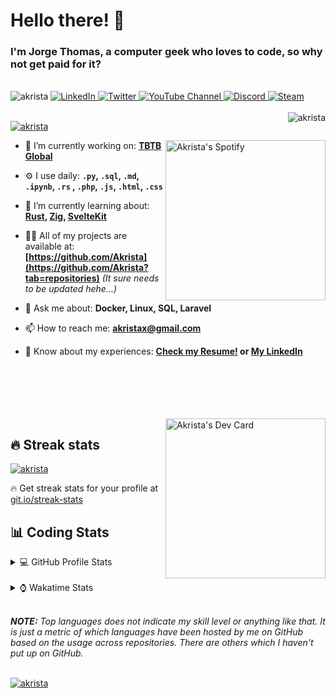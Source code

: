 # Hello there! 👋

### I'm Jorge Thomas, a computer geek who loves to code, so why not get paid for it?

</br>

<div align="left">
<img src="https://komarev.com/ghpvc/?username=akrista&label=Profile%20views&color=0e75b6&style=flat" alt="akrista" />
  <a href="https://www.linkedin.com/in/akrista/">
    <img
      src="https://img.shields.io/static/v1?logo=linkedin&style=flat&color=0072b1&label=LinkedIn&message=%E2%9B%B3"
      alt="LinkedIn"
    />
  </a>
  <a href="https://twitter.com/akristax">
    <img
      src="https://img.shields.io/badge/follow-%40akristax-1DA1F2?logo=twitter&style=flat&label=Twitter&color=0072b1&logoColor=ffffff"
      alt="Twitter"
    />
  </a>
    <a href="https://www.youtube.com/channel/UCXJa_ZGSEtalwFNbsupmjtg">
<img alt="YouTube Channel" src="https://img.shields.io/youtube/channel/subscribers/:UCXJa_ZGSEtalwFNbsupmjtg?style=flat&color=0072b1&logoColor=ffffff&logo=youtube&label=Youtube">
  </a>
      <a href="https://discordapp.com/users/Akrista#1410">
<img alt="Discord" src="https://img.shields.io/discord/354241190947717120?style=flat&color=0072b1&logoColor=ffffff&logo=discord&label=Discord">
  </a>
    <a href="https://steamcommunity.com/id/akrista/">
    <img
      src="https://img.shields.io/static/v1?logo=steam&style=flat&color=0072b1&label=Steam&message=%CE%BB"
      alt="Steam"
    />
  </a>
  </br>
  </br>
  <a href="https://discordapp.com/users/Akrista#1410">
  <img align="right" src="https://lanyard.cnrad.dev/api/130525871277735937" alt="akrista" />
  </a>

  <p align="left">
  <a href="https://github.com/ryo-ma/github-profile-trophy">
  <img src="https://github-profile-trophy.vercel.app/?username=akrista&theme=gruvbox&no-bg=true&row=2&column=3&no-frame=true" alt="akrista" />
  </a>
  </p>

  <a href="https://spotify-github-profile.vercel.app/api/view?uid=21ca7hmfvx4lpeb37y7fs2vpq&redirect=true" target="_blank">
<img
      width="256"
      align="right"
      src="https://spotify-github-profile.vercel.app/api/view?uid=21ca7hmfvx4lpeb37y7fs2vpq&cover_image=true&theme=default&show_offline=false&bar_color=53b14f&bar_color_cover=false"
      alt="Akrista's Spotify"
    />
</a>

- 🔭 I’m currently working on: **[TBTB Global](https://tbtb.global/)**

- ⚙️ I use daily: **`.py`, `.sql`, `.md`, `.ipynb`, `.rs` , `.php`, `.js`, `.html`, `.css`**

- 🌱 I’m currently learning about: **[Rust](https://github.com/rust-lang/rust), [Zig](https://github.com/ziglang/zig), [SvelteKit](https://kit.svelte.dev/)**

- 👨‍💻 All of my projects are available at: **[https://github.com/Akrista](https://github.com/Akrista?tab=repositories)** _(It sure needs to be updated hehe...)_

- 💬 Ask me about: **Docker, Linux, SQL, Laravel**

- 📫 How to reach me: **akristax@gmail.com**

- 📄 Know about my experiences: **[Check my Resume!](https://drive.google.com/file/d/1HGJWLsQuW9MU1iBDew3fPABiCMs2JHMj/view?usp=sharing) or [My LinkedIn](https://linkedin.com/in/akrista/)**

</br>
</br>
</br>
</br>
</br>

  <a href="https://app.daily.dev/akrista" target="_blank">
    <img
      width="256"
      align="right"
      src="https://api.daily.dev/devcards/2287075d79584a318146e601cf17d7b9.png?r=4rw"
      alt="Akrista's Dev Card"
    />
  </a>

## 🔥 Streak stats

<a href="https://github.com/DenverCoder1/github-readme-streak-stats">
<img src="https://github-readme-streak-stats.herokuapp.com/?user=akrista&theme=gruvbox" alt="akrista" />
</a>

<p>🔥 Get streak stats for your profile at <a href="https://git.io/streak-stats">git.io/streak-stats</a></p>

## 📊 Coding Stats

<details>
<summary>💻 GitHub Profile Stats</summary>

</br>

<a href="https://github.com/anuraghazra/github-readme-stats">
<img src="https://github-readme-stats.vercel.app/api?username=akrista&show_icons=true&locale=en&theme=gruvbox" alt="Akrista's Github Stats" />
</a>

<a href="https://github.com/anuraghazra/github-readme-stats">
<img src="https://github-readme-stats.vercel.app/api/top-langs/?username=akrista&show_icons=true&locale=en&theme=gruvbox&layout=compact" alt="Most Used Languages" />
</a>

</details>

</br>

<details>
<summary>⌚ Wakatime Stats</summary>

</br>

<a href="https://github.com/anuraghazra/github-readme-stats">
<img src="https://github-readme-stats.vercel.app/api/wakatime?username=akrista&show_icons=true&locale=en&layout=compact&theme=gruvbox" alt="akrista" />
</a>

</br>

<!--START_SECTION:waka-->
![Code Time](http://img.shields.io/badge/Code%20Time-2%2C987%20hrs%2020%20mins-blue)

![Lines of code](https://img.shields.io/badge/From%20Hello%20World%20I%27ve%20Written-22.3%20million%20lines%20of%20code-blue)

**🐱 My GitHub Data** 

> 📦 292.9 kB Used in GitHub's Storage 
 > 
> 🏆 330 Contributions in the Year 2023
 > 
> 💼 Opted to Hire
 > 
> 📜 58 Public Repositories 
 > 
> 🔑 23 Private Repositories 
 > 
**I'm an Early 🐤** 

```text
🌞 Morning                626 commits         ███████░░░░░░░░░░░░░░░░░░   27.69 % 
🌆 Daytime                731 commits         ████████░░░░░░░░░░░░░░░░░   32.33 % 
🌃 Evening                873 commits         ██████████░░░░░░░░░░░░░░░   38.61 % 
🌙 Night                  31 commits          ░░░░░░░░░░░░░░░░░░░░░░░░░   01.37 % 
```
📅 **I'm Most Productive on Monday** 

```text
Monday                   694 commits         ████████░░░░░░░░░░░░░░░░░   30.69 % 
Tuesday                  346 commits         ████░░░░░░░░░░░░░░░░░░░░░   15.30 % 
Wednesday                226 commits         ██░░░░░░░░░░░░░░░░░░░░░░░   10.00 % 
Thursday                 240 commits         ███░░░░░░░░░░░░░░░░░░░░░░   10.61 % 
Friday                   188 commits         ██░░░░░░░░░░░░░░░░░░░░░░░   08.31 % 
Saturday                 236 commits         ███░░░░░░░░░░░░░░░░░░░░░░   10.44 % 
Sunday                   331 commits         ████░░░░░░░░░░░░░░░░░░░░░   14.64 % 
```


📊 **This Week I Spent My Time On** 

```text
🕑︎ Time Zone: America/Caracas

💬 Programming Languages: 
SQL                      8 hrs 32 mins       █████████░░░░░░░░░░░░░░░░   34.44 % 
Other                    4 hrs 10 mins       ████░░░░░░░░░░░░░░░░░░░░░   16.84 % 
Rust                     3 hrs 28 mins       ████░░░░░░░░░░░░░░░░░░░░░   14.02 % 
Markdown                 3 hrs 24 mins       ███░░░░░░░░░░░░░░░░░░░░░░   13.72 % 
JSON                     2 hrs 25 mins       ██░░░░░░░░░░░░░░░░░░░░░░░   09.79 % 

🔥 Editors: 
VS Code                  18 hrs 4 mins       ██████████████████░░░░░░░   72.95 % 
Ssms                     3 hrs 38 mins       ████░░░░░░░░░░░░░░░░░░░░░   14.68 % 
Visual Studio            2 hrs 6 mins        ██░░░░░░░░░░░░░░░░░░░░░░░   08.52 % 
Neovim                   57 mins             █░░░░░░░░░░░░░░░░░░░░░░░░   03.85 % 

💻 Operating System: 
Windows                  15 hrs 9 mins       ███████████████░░░░░░░░░░   61.15 % 
Linux                    9 hrs 37 mins       ██████████░░░░░░░░░░░░░░░   38.85 % 
```

**I Mostly Code in JavaScript** 

```text
CSS                      5 repos             ███░░░░░░░░░░░░░░░░░░░░░░   11.11 % 
Jupyter Notebook         3 repos             ██░░░░░░░░░░░░░░░░░░░░░░░   06.67 % 
Rust                     2 repos             █░░░░░░░░░░░░░░░░░░░░░░░░   04.44 % 
Python                   2 repos             █░░░░░░░░░░░░░░░░░░░░░░░░   04.44 % 
Dockerfile               1 repo              █░░░░░░░░░░░░░░░░░░░░░░░░   02.22 % 
```




 Last Updated on 24/06/2023 00:29:37 UTC
<!--END_SECTION:waka-->

**These Readme stats are generated using github action [awesome-readme-stats](https://github.com/anmol098/waka-readme-stats)**

</details>

</br>

_**NOTE:** Top languages does not indicate my skill level or anything like that. It is just a metric of which languages have been hosted by me on GitHub based on the usage across repositories. There are others which I haven't put up on GitHub._

</br>

<a href="https://github.com/ashutosh00710/github-readme-activity-graph">
<img src="https://github-readme-activity-graph.vercel.app/graph?username=Akrista&theme=gruvbox" alt="akrista" />
</a>
